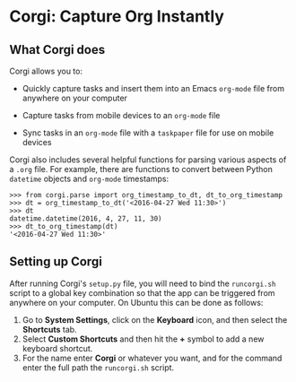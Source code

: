 # Corgi: Capture Org Instantly

## What Corgi does

Corgi allows you to:

* Quickly capture tasks and insert them into an Emacs `org-mode` file from anywhere on your computer

* Capture tasks from mobile devices to an `org-mode` file

* Sync tasks in an `org-mode` file with a `taskpaper` file for use on mobile devices

Corgi also includes several helpful functions for parsing various aspects of a `.org` file. For example, there are functions to convert between Python `datetime` objects and `org-mode` timestamps:

	>>> from corgi.parse import org_timestamp_to_dt, dt_to_org_timestamp
	>>> dt = org_timestamp_to_dt('<2016-04-27 Wed 11:30>')
	>>> dt
	datetime.datetime(2016, 4, 27, 11, 30)
	>>> dt_to_org_timestamp(dt)
	'<2016-04-27 Wed 11:30>'

## Setting up Corgi

After running Corgi's `setup.py` file, you will need to bind the `runcorgi.sh` script to a global key combination so that the app can be triggered from anywhere on your computer. On Ubuntu this can be done as follows:

1. Go to **System Settings**, click on the **Keyboard** icon, and then select the **Shortcuts** tab.
2. Select **Custom Shortcuts** and then hit the **+** symbol to add a new keyboard shortcut.
3. For the name enter **Corgi** or whatever you want, and for the command enter the full path the `runcorgi.sh` script.

